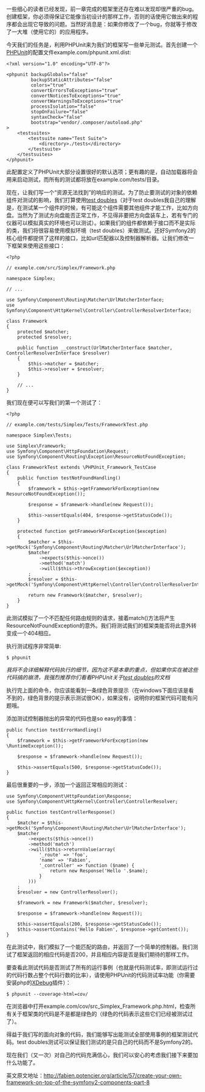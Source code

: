 一些细心的读者已经发现，前一章完成的框架里还存在难以发现却很严重的bug。创建框架，你必须得保证它能像当初设计的那样工作，否则的话使用它做出来的程序都会出现它导致的问题。当然好消息是：如果你修改了一个bug，你就等于修改了一大堆（使用它的）的应用程序。

今天我们的任务是，利用PHPUnit来为我们的框架写一些单元测试。首先创建一个[PHPUnit](http://www.phpunit.de/manual/current/en/index.html)的配置文件example.com/phpunit.xml.dist:

```
<?xml version="1.0" encoding="UTF-8"?>
 
<phpunit backupGlobals="false"
         backupStaticAttributes="false"
         colors="true"
         convertErrorsToExceptions="true"
         convertNoticesToExceptions="true"
         convertWarningsToExceptions="true"
         processIsolation="false"
         stopOnFailure="false"
         syntaxCheck="false"
         bootstrap="vendor/.composer/autoload.php"
>
    <testsuites>
        <testsuite name="Test Suite">
            <directory>./tests</directory>
        </testsuite>
    </testsuites>
</phpunit>
```

此配置定义了PHPUnit大部分设置很好的默认选项；更有趣的是，自动加载器将会用来启动测试，而所有的测试都将放在example.com/tests/目录。

现在，让我们写一个“资源无法找到”的响应的测试。为了防止要测试的对象的依赖组件对测试的影响，我们打算使用[test doubles](http://www.phpunit.de/manual/current/en/test-doubles.html)（对于test doubles我自己的理解是，在测试某一个组件的时候，有可能这个组件需要其他组件才能工作，比如方向盘。当然为了测试方向盘能否正常工作，不见得非要把方向盘装车上，若有专门的仪器可以模拟真实的环境也可以测试）。如果我们的组件都依赖于接口而不是实际的类，我们将很容易使用模拟环境（test doubles）来做测试。还好Symfony2的核心组件都提供了这样的接口，比如url匹配器以及控制器解析器。让我们修改一下框架来使用这些接口：

```
<?php
 
// example.com/src/Simplex/Framework.php
 
namespace Simplex;
 
// ...
 
use Symfony\Component\Routing\Matcher\UrlMatcherInterface;
use Symfony\Component\HttpKernel\Controller\ControllerResolverInterface;
 
class Framework
{
    protected $matcher;
    protected $resolver;
 
    public function __construct(UrlMatcherInterface $matcher, ControllerResolverInterface $resolver)
    {
        $this->matcher = $matcher;
        $this->resolver = $resolver;
    }
 
    // ...
}
```

我们现在便可以写我们的第一个测试了：

```
<?php
 
// example.com/tests/Simplex/Tests/FrameworkTest.php
 
namespace Simplex\Tests;
 
use Simplex\Framework;
use Symfony\Component\HttpFoundation\Request;
use Symfony\Component\Routing\Exception\ResourceNotFoundException;
 
class FrameworkTest extends \PHPUnit_Framework_TestCase
{
    public function testNotFoundHandling()
    {
        $framework = $this->getFrameworkForException(new ResourceNotFoundException());
 
        $response = $framework->handle(new Request());
 
        $this->assertEquals(404, $response->getStatusCode());
    }
 
    protected function getFrameworkForException($exception)
    {
        $matcher = $this->getMock('Symfony\Component\Routing\Matcher\UrlMatcherInterface');
        $matcher
            ->expects($this->once())
            ->method('match')
            ->will($this->throwException($exception))
        ;
        $resolver = $this->getMock('Symfony\Component\HttpKernel\Controller\ControllerResolverInterface');
 
        return new Framework($matcher, $resolver);
    }
}
```

此测试模拟了一个不匹配任何路由规则的请求，接着match()方法将产生ResourceNotFoundException的意外。我们将测试我们的框架类能否将此意外转变成一个404相应。

执行测试程序非常简单:

```
$ phpunit
```

*我将不会详细解释代码执行的细节，因为这不是本章的重点，但如果你实在被这些代码搞的崩溃，我强烈推荐你们看看PHPUnit关于[test doubles](http://www.phpunit.de/manual/current/en/test-doubles.html)的文档*

执行完上面的命令，你应该能看到一条绿色背景提示（在windows下面应该是看不到的，绿色背景的提示表示测试很OK），如果没有，说明你的框架代码可能有问题哦。

添加测试控制器抛出的异常的代码也是so easy的事情：

```
public function testErrorHandling()
{
    $framework = $this->getFrameworkForException(new \RuntimeException());
 
    $response = $framework->handle(new Request());
 
    $this->assertEquals(500, $response->getStatusCode());
}
```

最后很重要的一步，添加一个返回正常相应的测试：

```
use Symfony\Component\HttpFoundation\Response;
use Symfony\Component\HttpKernel\Controller\ControllerResolver;
 
public function testControllerResponse()
{
    $matcher = $this->getMock('Symfony\Component\Routing\Matcher\UrlMatcherInterface');
    $matcher
        ->expects($this->once())
        ->method('match')
        ->will($this->returnValue(array(
            '_route' => 'foo',
            'name' => 'Fabien',
            '_controller' => function ($name) {
                return new Response('Hello '.$name);
            }
        )))
    ;
    $resolver = new ControllerResolver();
 
    $framework = new Framework($matcher, $resolver);
 
    $response = $framework->handle(new Request());
 
    $this->assertEquals(200, $response->getStatusCode());
    $this->assertContains('Hello Fabien', $response->getContent());
}
```

在此测试中，我们模拟了一个能匹配的路由，并返回了一个简单的控制器。我们测试了框架返回的相应代码是否200，并且相应内容是否是我们期待的那样工作。

要查看此测试代码是否测试了所有的运行事例（也就是代码测试率，即测试运行过的代码行数占整个代码行数的比率），请使用PHPUnit的代码测试率功能（你需要安装php的[XDebug](http://xdebug.org/)插件）：

```
$ phpunit --coverage-html=cov/
```

在浏览器中打开example.com/cov/src_Simplex_Framework.php.html，检查所有关于框架类的代码是不是都是绿色的（绿色的代码表示这些它们已经被测试过了）。

得益于我们写的面向对象的代码，我们能够写出能测试全部使用事例的框架测试代码。test doubles测试可以保证我们测试的是只自己的代码而不是Symfony2的。

现在我们（又一次）对自己的代码充满信心，我们可以安心的考虑我们接下来要加什么功能了。

英文原文地址：http://fabien.potencier.org/article/57/create-your-own-framework-on-top-of-the-symfony2-components-part-8